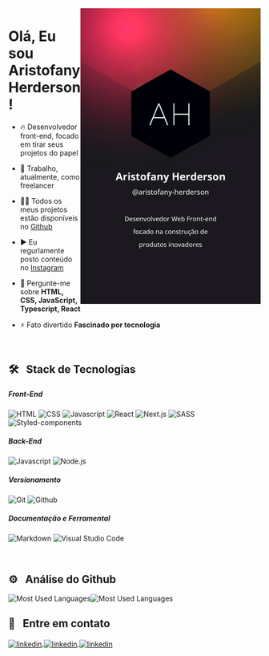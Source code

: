 <img align="right" height="590em" src="./githubcard.jpg"/>
<h1 align="left">Olá, Eu sou Aristofany Herderson!</h1>

- 🔥 Desenvolvedor front-end, focado em tirar seus projetos do papel

- 🔭 Trabalho, atualmente, como freelancer

- 👨‍💻 Todos os meus projetos estão disponíveis no [Github](https://github.com/aristofanyherderson?tab=repositories)

- ▶️ Eu regurlamente posto conteúdo no [Instagram](https://instagram.com/programmeraristofanyherderson)

- 💬 Pergunte-me sobre **HTML, CSS, JavaScript, Typescript, React**

- ⚡ Fato divertido **Fascinado por tecnologia**

<br />

## 🛠️ &nbsp; Stack de Tecnologias

##### Front-End

![HTML](https://img.shields.io/badge/HTML-000000.svg?style=for-the-badge&labelColor=000&logo=html5&logoColor=fff&logoWidth=20)
![CSS](https://img.shields.io/badge/CSS-000000.svg?style=for-the-badge&labelColor=000&logo=css3&logoColor=fff&logoWidth=20)
![Javascript](https://img.shields.io/badge/JAVASCRIPT-000000.svg?style=for-the-badge&labelColor=000&logo=javascript&logoColor=fff&logoWidth=20)
![React](https://img.shields.io/badge/REACT-000000.svg?style=for-the-badge&labelColor=000&logo=react&logoColor=fff&logoWidth=20)
![Next.js](https://img.shields.io/badge/NEXT-000000.svg?style=for-the-badge&labelColor=000&logo=next.js&logoColor=fff&logoWidth=20)
![SASS](https://img.shields.io/badge/SASS-000000.svg?style=for-the-badge&labelColor=000&logo=sass&logoColor=fff&logoWidth=20)
![Styled-components](https://img.shields.io/badge/STYLED%20COMPONENTS-000000.svg?style=for-the-badge&labelColor=000&logo=styledcomponents&logoColor=fff&logoWidth=20)

##### Back-End

![Javascript](https://img.shields.io/badge/JAVASCRIPT-000000.svg?style=for-the-badge&labelColor=000&logo=javascript&logoColor=fff&logoWidth=20)
![Node.js](https://img.shields.io/badge/NODEJS-000000.svg?style=for-the-badge&labelColor=000&logo=node.js&logoColor=fff&logoWidth=20)

##### Versionamento

![Git](https://img.shields.io/badge/GIT-000000.svg?style=for-the-badge&labelColor=000&logo=git&logoColor=fff&logoWidth=20)
![Github](https://img.shields.io/badge/GITHUB-000000.svg?style=for-the-badge&labelColor=000&logo=github&logoColor=fff&logoWidth=20)

##### Documentação e Ferramental

![Markdown](https://img.shields.io/badge/MARKDOWN-000000.svg?style=for-the-badge&labelColor=000&logo=markdown&logoColor=fff&logoWidth=20)
![Visual Studio Code](https://img.shields.io/badge/VISUAL%20STUDIO%20CODE-000000.svg?style=for-the-badge&labelColor=000&logo=visual-studio-code&logoColor=fff&logoWidth=20)

<br />

## ⚙️ &nbsp; Análise do Github

<p align="left" style="display: flex; flex-wrap: wrap;">
  <img src="https://github-readme-stats.vercel.app/api?username=aristofany-herderson&layout=compact&border_radius=0&bg_color=000&hide_border=true&text_color=fff&title_color=fff" alt="Most Used Languages">
  <img src="https://github-readme-stats.vercel.app/api/top-langs/?username=aristofany-herderson&layout=compact&border_radius=0&bg_color=000&hide_border=true&text_color=fff&title_color=fff" alt="Most Used Languages">
<p>

## 🧾 &nbsp; Entre em contato

<p align="left">
  <a href="https://www.linkedin.com/in/aristofanyherderson/" target="_blank">
    <img align="center" src="https://img.shields.io/badge/LINKEDIN-000000.svg?style=for-the-badge&labelColor=0a66c2&logo=linkedin&logoColor=fff&logoWidth=20" alt="linkedin"/>
  </a>
  <a href="https://twitter.com/AristofanyHerd1" target="_blank">
    <img align="center" src="https://img.shields.io/badge/TWITTER-000000.svg?style=for-the-badge&labelColor=1d9bf0&logo=twitter&logoColor=fff&logoWidth=20" alt="linkedin"/>
  </a>
  <a href="https://www.instagram.com/aristofanyherderson/" target="_blank">
    <img align="center" src="https://img.shields.io/badge/INSTAGRAM-000000.svg?style=for-the-badge&labelColor=dd326f&logo=instagram&logoColor=fff&logoWidth=20" alt="linkedin"/>
  </a>
</p>
